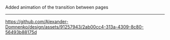 Added animation of the transition between pages

---
https://github.com/Alexander-Domnenko/design/assets/91257943/2ab00cc4-313a-4309-8c80-56493b88175d
